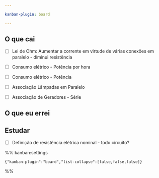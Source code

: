 ```yaml
---

kanban-plugin: board

---
```


## O que cai

- [ ] Lei de Ohm: Aumentar a corrente em virtude de várias conexões em paralelo - diminui resistência
- [ ] Consumo elétrico - Potência por hora
- [ ] Consumo elétrico - Potência
- [ ] Associação Lâmpadas em Paralelo
- [ ] Associação de Geradores - Série


## O que eu errei



## Estudar

- [ ] Definição de resistência elétrica nominal - todo circuíto?




%% kanban:settings
```
{"kanban-plugin":"board","list-collapse":[false,false,false]}
```
%%